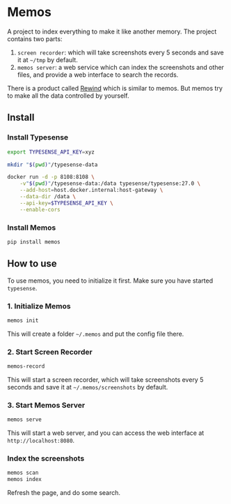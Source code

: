 # Memos

A project to index everything to make it like another memory. The project contains two parts:

1. `screen recorder`: which will take screenshots every 5 seconds and save it at `~/tmp` by default.
2. `memos server`: a web service which can index the screenshots and other files, and provide a web interface to search the records.

There is a product called [Rewind](https://www.rewind.ai/) which is similar to memos. But memos try to make all the data controlled by yourself.

## Install

### Install Typesense

```bash
export TYPESENSE_API_KEY=xyz

mkdir "$(pwd)"/typesense-data

docker run -d -p 8108:8108 \
    -v"$(pwd)"/typesense-data:/data typesense/typesense:27.0 \
    --add-host=host.docker.internal:host-gateway \
    --data-dir /data \
    --api-key=$TYPESENSE_API_KEY \
    --enable-cors
```

### Install Memos

```bash
pip install memos
```

## How to use

To use memos, you need to initialize it first. Make sure you have started `typesense`.

### 1. Initialize Memos

```bash
memos init
```

This will create a folder `~/.memos` and put the config file there.

### 2. Start Screen Recorder

```bash
memos-record
```

This will start a screen recorder, which will take screenshots every 5 seconds and save it at `~/.memos/screenshots` by default.

### 3. Start Memos Server

```bash
memos serve
```

This will start a web server, and you can access the web interface at `http://localhost:8080`.

### Index the screenshots

```bash
memos scan
memos index
```

Refresh the page, and do some search.
